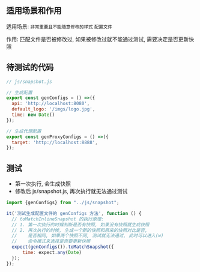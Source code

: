 ## 适用场景和作用

适用场景: `非常重要且不能随意修改的样式`  `配置文件`

作用: 匹配文件是否被修改过, 如果被修改过就不能通过测试, 需要决定是否更新快照

## 待测试的代码

```js
// js/snapshot.js

// 生成配置
export const genConfigs = () =>({
  api: 'http://localhost:8080',
  default_logo: '/imgs/logo.jpg',
  time: new Date()
});

// 生成代理配置
export const genProxyConfigs = () =>({
  target: 'http://localhost:8888',
});
```

## 测试

+ 第一次执行, 会生成快照
+ 修改后 js/snapshot.js,  再次执行就无法通过测试

```js
import {genConfigs} from "../js/snapshot";

it('测试生成配置文件的 genConfigs 方法', function () {
  // toMatchInlineSnapshot 的执行原理:
  // 1. 第一次执行的时候判断是否有快照, 如果没有快照就生成快照
  // 2. 再次执行的时候, 生成一个新的快照和原来的快照对比是否,
  //    是否相同, 如果两个快照不同, 测试就无法通过, 此时可以进入(w)
  //    命令模式来选择是否要更新快照
  expect(genConfigs()).toMatchSnapshot({
      time: expect.any(Date)
  });
});
```



